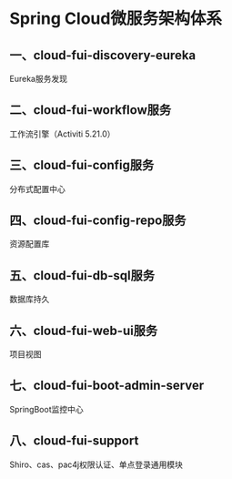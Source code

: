 # Spring Cloud微服务架构体系
## 一、cloud-fui-discovery-eureka
Eureka服务发现
## 二、cloud-fui-workflow服务
工作流引擎（Activiti 5.21.0）
## 三、cloud-fui-config服务
分布式配置中心
## 四、cloud-fui-config-repo服务
资源配置库
## 五、cloud-fui-db-sql服务
数据库持久
## 六、cloud-fui-web-ui服务
项目视图
## 七、cloud-fui-boot-admin-server
SpringBoot监控中心
## 八、cloud-fui-support
Shiro、cas、pac4j权限认证、单点登录通用模块